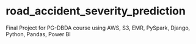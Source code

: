 # road_accident_severity_prediction
Final Project for PG-DBDA course using AWS, S3, EMR, PySpark, Django, Python, Pandas, Power BI
